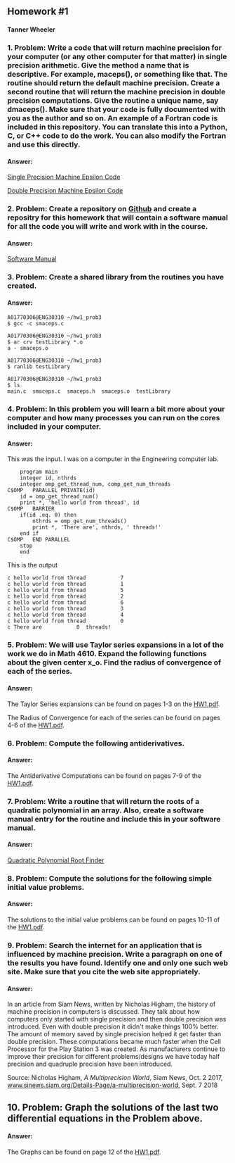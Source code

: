 ## Homework #1
#### Tanner Wheeler

### 1. Problem: Write a code that will return machine precision for your computer (or any other computer for that matter) in single precision arithmetic. Give the method a name that is descriptive. For example, maceps(), or something like that. The routine should return the default machine precision. Create a second routine that will return the machine precision in double precision computations. Give the routine a unique name, say dmaceps(). Make sure that your code is fully documented with you as the author and so on. An example of a Fortran code is included in this repository. You can translate this into a Python, C, or C++ code to do the work. You can also modify the Fortran and use this directly.

#### Answer:
[Single Precision Machine Epsilon Code](https://tannerwheeler.github.io/math4610/softwareManual/smaceps)

[Double Precision Machine Epsilon Code](https://tannerwheeler.github.io/math4610/softwareManual/dmaceps)



### 2. Problem: Create a repository on [Github](https://www.github.com) and create a repositry for this homework that will contain a software manual for all the code you will write and work with in the course.

#### Answer:
[Software Manual](https://tannerwheeler.github.io/math4610/softwareManual/softwareManual)




### 3. Problem: Create a shared library from the routines you have created.

#### Answer:
```
A01770306@ENG30310 ~/hw1_prob3
$ gcc -c smaceps.c

A01770306@ENG30310 ~/hw1_prob3
$ ar crv testLibrary *.o
a - smaceps.o

A01770306@ENG30310 ~/hw1_prob3
$ ranlib testLibrary

A01770306@ENG30310 ~/hw1_prob3
$ ls
main.c  smaceps.c  smaceps.h  smaceps.o  testLibrary

```


### 4. Problem: In this problem you will learn a bit more about your computer and how many processes you can run on the cores included in your computer.

#### Answer:
This was the input.  I was on a computer in the Engineering computer lab.
```
	program main
	integer id, nthrds
	integer omp_get_thread_num, comp_get_num_threads
C$OMP	PARALLEL PRIVATE(id)
	id = omp_get_thread_num()
	print *, 'hello world from thread', id
C$OMP	BARRIER
	if(id .eq. 0) then
		nthrds = omp_get_num_threads()
		print *, 'There are', nthrds, ' threads!'
	end if
C$OMP	END PARALLEL
	stop
	end
```
This is the output
```
c hello world from thread           7
c hello world from thread           1
c hello world from thread           5
c hello world from thread           2
c hello world from thread           6
c hello world from thread           3
c hello world from thread           4
c hello world from thread           0
c There are           0  threads!
```


### 5. Problem: We will use Taylor series expansions in a lot of the work we do in Math 4610. Expand the following functions about the given center x_o.  Find the radius of convergence of each of the series.

#### Answer:
The Taylor Series expansions can be found on pages 1-3 on the [HW1.pdf](https://tannerwheeler.github.io/math4610/homework/HW1.pdf).

The Radius of Convergence for each of the series can be found on pages 4-6 of the [HW1.pdf](https://tannerwheeler.github.io/math4610/homework/HW1.pdf).


### 6. Problem: Compute the following antiderivatives.

#### Answer:
The Antiderivative Computations can be found on pages 7-9 of the [HW1.pdf](https://tannerwheeler.github.io/math4610/homework/HW1.pdf).


### 7. Problem: Write a routine that will return the roots of a quadratic polynomial in an array. Also, create a software manual entry for the routine and include this in your software manual.

#### Answer:
[Quadratic Polynomial Root Finder](https://tannerwheeler.github.io/math4610/softwareManual/roots)


### 8. Problem: Compute the solutions for the following simple initial value problems.

#### Answer:
The solutions to the initial value problems can be found on pages 10-11 of the [HW1.pdf](https://tannerwheeler.github.io/math4610/homework/HW1.pdf).



### 9. Problem: Search the internet for an application that is influenced by machine precision. Write a paragraph on one of the results you have found. Identify one and only one such web site. Make sure that you cite the web site appropriately.

#### Answer:
In an article from Siam News, written by Nicholas Higham, the history of machine precision in computers is discussed.  They talk about how computers only started with single precision and then double precision was introduced.  Even with double precision it didn't make things 100% better.  The amount of memory saved by single precision helped it get faster than double precision.  These computations became much faster when the Cell Processor for the Play Station 3 was created.  As manufacturers continue to improve their precision for different problems/designs we have today half precision and quadruple precision have been introduced.

Source:
Nicholas Higham, *A Multiprecision World*, Siam News, Oct. 2 2017, www.sinews.siam.org/Details-Page/a-multiprecision-world, Sept. 7 2018


## 10. Problem: Graph the solutions of the last two differential equations in the Problem above.

#### Answer:
The Graphs can be found on page 12 of the [HW1.pdf](https://tannerwheeler.github.io/math4610/homework/HW1.pdf).



